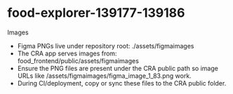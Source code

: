 # food-explorer-139177-139186

Images
- Figma PNGs live under repository root: ./assets/figmaimages
- The CRA app serves images from: food_frontend/public/assets/figmaimages
- Ensure the PNG files are present under the CRA public path so image URLs like /assets/figmaimages/figma_image_1_83.png work.
- During CI/deployment, copy or sync these files to the CRA public folder.